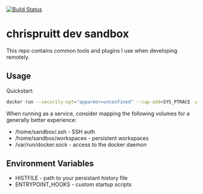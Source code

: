 [![Build Status](https://drone.cpru.io/api/badges/chrispruitt/dev-sandbox/status.svg)](https://drone.cpru.io/chrispruitt/dev-sandbox)

# chrispruitt dev sandbox

This repo contains common tools and plugins I use when developing remotely.

## Usage

Quickstart:

```bash
docker run --security-opt="apparmor=unconfined" --cap-add=SYS_PTRACE -p 8080:8080 -v $PWD:/home/sandbox/workspaces chrispruitt/dev-sandbox:latest
```

When running as a service, consider mapping the following volumes for a generally better experience:

- /home/sandbox/.ssh - SSH auth
- /home/sandbox/workspaces - persistent workspaces
- /var/run/docker.sock - access to the docker daemon

## Environment Variables

- HISTFILE - path to your persistant history file
- ENTRYPOINT_HOOKS - custom startup scripts
